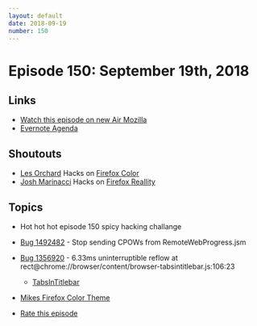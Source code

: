 ```yaml
---
layout: default
date: 2018-09-19
number: 150
---
```


# Episode 150: September 19th, 2018

## Links
* [Watch this episode on new Air Mozilla](https://onlinexperiences.com/Launch/Event.htm?ShowKey=44908&DisplayItem=E303773)
* [Evernote Agenda](https://www.evernote.com/shard/s434/sh/327ee12a-a7b4-4d1a-a41f-f4ee2b508d1e/402796995c30d976)

## Shoutouts
* [Les Orchard](https://www.twitch.tv/lmorchard/videos/all) Hacks on [Firefox Color](https://color.firefox.com)
* [Josh Marinacci](https://twitter.com/joshmarinacci) Hacks on [Firefox Reallity](https://www.twitch.tv/joshmarinacci)

## Topics
* Hot hot hot episode 150 spicy hacking challange
* [Bug 1492482](https://bugzilla.mozilla.org/show_bug.cgi?id=1492482) - Stop sending CPOWs from RemoteWebProgress.jsm
* [Bug 1356920](https://bugzilla.mozilla.org/show_bug.cgi?id=1356920) - 6.33ms uninterruptible reflow at rect@chrome://browser/content/browser-tabsintitlebar.js:106:23
  * [TabsInTitlebar](https://searchfox.org/mozilla-central/source/browser/base/content/browser-tabsintitlebar.js#167)

* [Mikes Firefox Color Theme](https://color.firefox.com/?theme=XQAAAAL0AAAAAAAAAABBqYhm849SCiazH1KEGccwS-xNVAVPvKGAiNxTtah5dSzAMY7NzGmHfkUxcNIrZ_wYPN9WEZbZAy4tRvZRuWYQhm80LcQZZTOdLhL5yc7pW2Zj4dNy6LgWfK7PFe8TDkw1-5Ob20-NiTi_Ryu2oBEpvJE9kFK2BHbPc4QaRiB6f2FsJmxcKUXEwRtl6AfcsSppjNaoAS-qGvdPPLLUM-H46onWPoZjwmLc3wocjn4JOxhB8oQZuvjGCv9UEEAA)
* [Rate this episode](https://docs.google.com/forms/d/e/1FAIpQLSca5NIo8VnQcA2_1ig7HxdHFp8otEw29g_lVZSzE-krnIaiAw/viewform)
